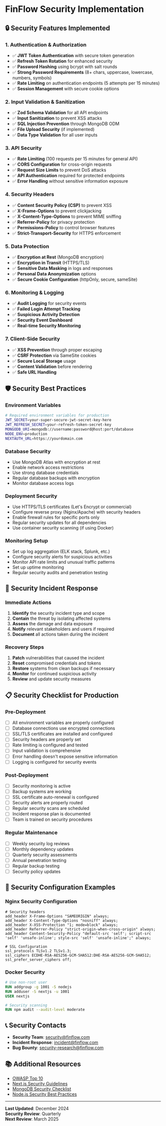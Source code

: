 # FinFlow Security Implementation

## 🔒 Security Features Implemented

### 1. Authentication & Authorization
- ✅ **JWT Token Authentication** with secure token generation
- ✅ **Refresh Token Rotation** for enhanced security
- ✅ **Password Hashing** using bcrypt with salt rounds
- ✅ **Strong Password Requirements** (8+ chars, uppercase, lowercase, numbers, symbols)
- ✅ **Rate Limiting** on authentication endpoints (5 attempts per 15 minutes)
- ✅ **Session Management** with secure cookie options

### 2. Input Validation & Sanitization
- ✅ **Zod Schema Validation** for all API endpoints
- ✅ **Input Sanitization** to prevent XSS attacks
- ✅ **SQL Injection Prevention** through MongoDB ODM
- ✅ **File Upload Security** (if implemented)
- ✅ **Data Type Validation** for all user inputs

### 3. API Security
- ✅ **Rate Limiting** (100 requests per 15 minutes for general API)
- ✅ **CORS Configuration** for cross-origin requests
- ✅ **Request Size Limits** to prevent DoS attacks
- ✅ **API Authentication** required for protected endpoints
- ✅ **Error Handling** without sensitive information exposure

### 4. Security Headers
- ✅ **Content Security Policy (CSP)** to prevent XSS
- ✅ **X-Frame-Options** to prevent clickjacking
- ✅ **X-Content-Type-Options** to prevent MIME sniffing
- ✅ **Referrer-Policy** for privacy protection
- ✅ **Permissions-Policy** to control browser features
- ✅ **Strict-Transport-Security** for HTTPS enforcement

### 5. Data Protection
- ✅ **Encryption at Rest** (MongoDB encryption)
- ✅ **Encryption in Transit** (HTTPS/TLS)
- ✅ **Sensitive Data Masking** in logs and responses
- ✅ **Personal Data Anonymization** options
- ✅ **Secure Cookie Configuration** (httpOnly, secure, sameSite)

### 6. Monitoring & Logging
- ✅ **Audit Logging** for security events
- ✅ **Failed Login Attempt Tracking**
- ✅ **Suspicious Activity Detection**
- ✅ **Security Event Dashboard**
- ✅ **Real-time Security Monitoring**

### 7. Client-Side Security
- ✅ **XSS Prevention** through proper escaping
- ✅ **CSRF Protection** via SameSite cookies
- ✅ **Secure Local Storage** usage
- ✅ **Content Validation** before rendering
- ✅ **Safe URL Handling**

## 🛡️ Security Best Practices

### Environment Variables
```bash
# Required environment variables for production
JWT_SECRET=your-super-secure-jwt-secret-key-here
JWT_REFRESH_SECRET=your-refresh-token-secret-key
MONGODB_URI=mongodb://username:password@host:port/database
NODE_ENV=production
NEXTAUTH_URL=https://yourdomain.com
```

### Database Security
- Use MongoDB Atlas with encryption at rest
- Enable network access restrictions
- Use strong database credentials
- Regular database backups with encryption
- Monitor database access logs

### Deployment Security
- Use HTTPS/TLS certificates (Let's Encrypt or commercial)
- Configure reverse proxy (Nginx/Apache) with security headers
- Enable firewall rules for specific ports only
- Regular security updates for all dependencies
- Use container security scanning (if using Docker)

### Monitoring Setup
- Set up log aggregation (ELK stack, Splunk, etc.)
- Configure security alerts for suspicious activities
- Monitor API rate limits and unusual traffic patterns
- Set up uptime monitoring
- Regular security audits and penetration testing

## 🚨 Security Incident Response

### Immediate Actions
1. **Identify** the security incident type and scope
2. **Contain** the threat by isolating affected systems
3. **Assess** the damage and data exposure
4. **Notify** relevant stakeholders and users if required
5. **Document** all actions taken during the incident

### Recovery Steps
1. **Patch** vulnerabilities that caused the incident
2. **Reset** compromised credentials and tokens
3. **Restore** systems from clean backups if necessary
4. **Monitor** for continued suspicious activity
5. **Review** and update security measures

## 📋 Security Checklist for Production

### Pre-Deployment
- [ ] All environment variables are properly configured
- [ ] Database connections use encrypted connections
- [ ] SSL/TLS certificates are installed and configured
- [ ] Security headers are properly set
- [ ] Rate limiting is configured and tested
- [ ] Input validation is comprehensive
- [ ] Error handling doesn't expose sensitive information
- [ ] Logging is configured for security events

### Post-Deployment
- [ ] Security monitoring is active
- [ ] Backup systems are working
- [ ] SSL certificate auto-renewal is configured
- [ ] Security alerts are properly routed
- [ ] Regular security scans are scheduled
- [ ] Incident response plan is documented
- [ ] Team is trained on security procedures

### Regular Maintenance
- [ ] Weekly security log reviews
- [ ] Monthly dependency updates
- [ ] Quarterly security assessments
- [ ] Annual penetration testing
- [ ] Regular backup testing
- [ ] Security policy updates

## 🔧 Security Configuration Examples

### Nginx Security Configuration
```nginx
# Security headers
add_header X-Frame-Options "SAMEORIGIN" always;
add_header X-Content-Type-Options "nosniff" always;
add_header X-XSS-Protection "1; mode=block" always;
add_header Referrer-Policy "strict-origin-when-cross-origin" always;
add_header Content-Security-Policy "default-src 'self'; script-src 'self' 'unsafe-inline'; style-src 'self' 'unsafe-inline';" always;

# SSL Configuration
ssl_protocols TLSv1.2 TLSv1.3;
ssl_ciphers ECDHE-RSA-AES256-GCM-SHA512:DHE-RSA-AES256-GCM-SHA512;
ssl_prefer_server_ciphers off;
```

### Docker Security
```dockerfile
# Use non-root user
RUN addgroup -g 1001 -S nodejs
RUN adduser -S nextjs -u 1001
USER nextjs

# Security scanning
RUN npm audit --audit-level moderate
```

## 📞 Security Contacts

- **Security Team**: security@finflow.com
- **Incident Response**: incident@finflow.com
- **Bug Bounty**: security-research@finflow.com

## 📚 Additional Resources

- [OWASP Top 10](https://owasp.org/www-project-top-ten/)
- [Next.js Security Guidelines](https://nextjs.org/docs/advanced-features/security-headers)
- [MongoDB Security Checklist](https://docs.mongodb.com/manual/administration/security-checklist/)
- [Node.js Security Best Practices](https://nodejs.org/en/docs/guides/security/)

---

**Last Updated**: December 2024  
**Security Review**: Quarterly  
**Next Review**: March 2025